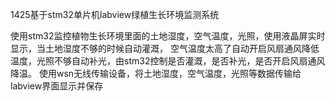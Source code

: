 1425基于stm32单片机labview绿植生长环境监测系统

使用stm32监控植物生长环境里面的土地湿度，空气温度，光照，使用液晶屏实时显示，当土地湿度不够的时候自动灌溉，
空气温度太高了自动开启风扇通风降低温度，光照不够自动补光，由stm32控制是否灌溉，是否补光，是否开启风扇通风降温。
使用wsn无线传输设备，将土地湿度，空气温度，光照等数据传输给labview界面显示并保存
